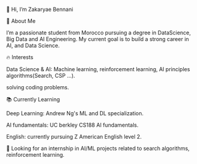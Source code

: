 👋 Hi, I’m Zakaryae Bennani

🚀 About Me

I’m a passionate student from Morocco pursuing a degree in DataScience, Big Data and AI Engineering. My current goal is to build a strong career in AI, and Data Science.

🔥 Interests

Data Science & AI: Machine learning, reinforcement learning, AI principles algorithms(Search, CSP ...).

solving coding problems.

📚 Currently Learning

Deep Learning: Andrew Ng's ML and DL specialization.

AI fundamentals: UC berkley CS188 AI fundamentals.

English: currently pursuing Z American English level 2.

💼 Looking for an internship in AI/ML projects related to search algorithms, reinforcement learning.

<!---
zakaryaebennani/zakaryaebennani is a ✨ special ✨ repository because its `README.md` (this file) appears on your GitHub profile.
You can click the Preview link to take a look at your changes.
--->
